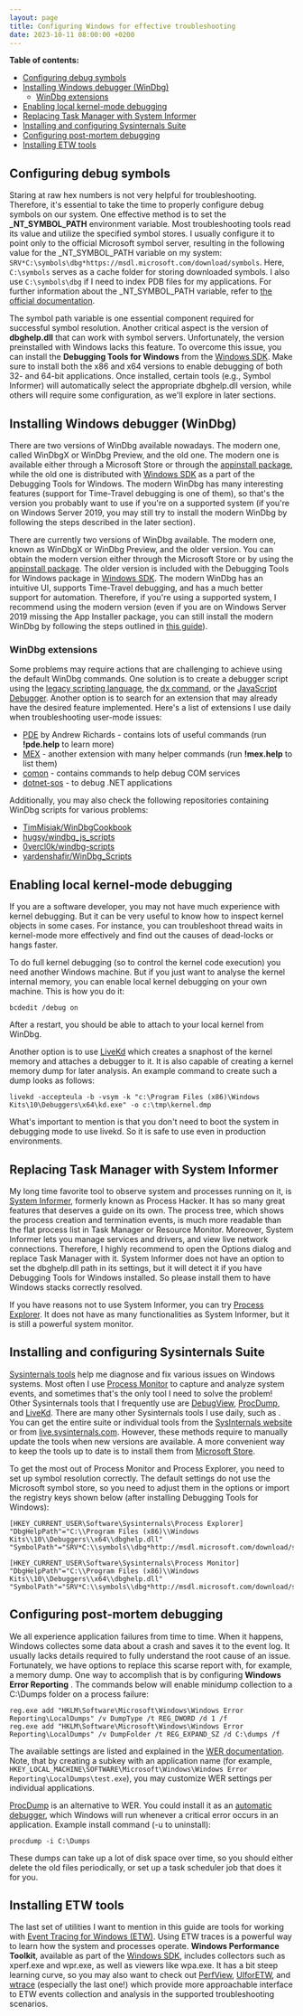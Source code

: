 ```yaml
---
layout: page
title: Configuring Windows for effective troubleshooting
date: 2023-10-11 08:00:00 +0200
---
```


**Table of contents:**

<!-- MarkdownTOC -->

- [Configuring debug symbols](#configuring-debug-symbols)
- [Installing Windows debugger \(WinDbg\)](#installing-windows-debugger-windbg)
    - [WinDbg extensions](#windbg-extensions)
- [Enabling local kernel-mode debugging](#enabling-local-kernel-mode-debugging)
- [Replacing Task Manager with System Informer](#replacing-task-manager-with-system-informer)
- [Installing and configuring Sysinternals Suite](#installing-and-configuring-sysinternals-suite)
- [Configuring post-mortem debugging](#configuring-post-mortem-debugging)
- [Installing ETW tools](#installing-etw-tools)

<!-- /MarkdownTOC -->

## Configuring debug symbols

Staring at raw hex numbers is not very helpful for troubleshooting. Therefore, it's essential to take the time to properly configure debug symbols on our system. One effective method is to set the **\_NT\_SYMBOL\_PATH** environment variable. Most troubleshooting tools read its value and utilize the specified symbol stores. I usually configure it to point only to the official Microsoft symbol server, resulting in the following value for the \_NT\_SYMBOL\_PATH variable on my system: `SRV*C:\symbols\dbg*https://msdl.microsoft.com/download/symbols`. Here, `C:\symbols` serves as a cache folder for storing downloaded symbols. I also use `C:\symbols\dbg` if I need to index PDB files for my applications. For further information about the \_NT\_SYMBOL\_PATH variable, refer to [the official documentation](https://learn.microsoft.com/en-us/windows-hardware/drivers/debugger/symbol-path).

The symbol path variable is one essential component required for successful symbol resolution. Another critical aspect is the version of **dbghelp.dll** that can work with symbol servers. Unfortunately, the version preinstalled with Windows lacks this feature. To overcome this issue, you can install the **Debugging Tools for Windows** from the [Windows SDK](https://developer.microsoft.com/en-us/windows/downloads/windows-sdk/). Make sure to install both the x86 and x64 versions to enable debugging of both 32- and 64-bit applications. Once installed, certain tools (e.g., Symbol Informer) will automatically select the appropriate dbghelp.dll version, while others will require some configuration, as we'll explore in later sections.

## Installing Windows debugger (WinDbg)

There are two versions of WinDbg available nowadays. The modern one, called WinDbgX or WinDbg Preview, and the old one. The modern one is available either through a Microsoft Store or through the [appinstall package](https://aka.ms/windbg/download), while the old one is distributed with [Windows SDK](https://developer.microsoft.com/en-us/windows/downloads/windows-sdk/) as a part of the Debugging Tools for Windows. The modern WinDbg has many interesting features (support for Time-Travel debugging is one of them), so that's the version you probably want to use if you're on a supported system (if you're on Windows Server 2019, you may still try to install the modern WinDbg by following the steps described in the later section).

There are currently two versions of WinDbg available. The modern one, known as WinDbgX or WinDbg Preview, and the older version. You can obtain the modern version either through the Microsoft Store or by using the [appinstall package](https://aka.ms/windbg/download). The older version is included with the Debugging Tools for Windows package in [Windows SDK](https://developer.microsoft.com/en-us/windows/downloads/windows-sdk/). The modern WinDbg has an intuitive UI, supports Time-Travel debugging, and has a much better support for automation. Therefore, if you're using a supported system, I recommend using the modern version (even if you are on Windows Server 2019 missing the App Installer package, you can still install the modern WinDbg by following the steps outlined in [this guide](https://gist.github.com/lowleveldesign/50057e213aba366393c6d7fe0eb37c3a)).

### WinDbg extensions

Some problems may require actions that are challenging to achieve using the default WinDbg commands. One solution is to create a debugger script using the [legacy scripting language](https://learn.microsoft.com/en-us/windows-hardware/drivers/debugger/command-tokens), the [dx command](https://learn.microsoft.com/en-us/windows-hardware/drivers/debugger/dx--display-visualizer-variables-), or the [JavaScript Debugger](https://learn.microsoft.com/en-us/windows-hardware/drivers/debugger/javascript-debugger-scripting). Another option is to search for an extension that may already have the desired feature implemented. Here's a list of extensions I use daily when troubleshooting user-mode issues:

- [PDE](https://onedrive.live.com/?authkey=%21AJeSzeiu8SQ7T4w&id=DAE128BD454CF957%217152&cid=DAE128BD454CF957) by Andrew Richards - contains lots of useful commands (run **!pde.help** to learn more)
- [MEX](https://www.microsoft.com/en-us/download/details.aspx?id=53304) - another extension with many helper commands (run **!mex.help** to list them)
- [comon](https://github.com/lowleveldesign/comon) - contains commands to help debug COM services
- [dotnet-sos](https://learn.microsoft.com/en-us/dotnet/core/diagnostics/dotnet-sos) - to debug .NET applications

Additionally, you may also check the following repositories containing WinDbg scripts for various problems:

- [TimMisiak/WinDbgCookbook](https://github.com/TimMisiak/WinDbgCookbook)
- [hugsy/windbg_js_scripts](https://github.com/hugsy/windbg_js_scripts)
- [0vercl0k/windbg-scripts](https://github.com/0vercl0k/windbg-scripts)
- [yardenshafir/WinDbg_Scripts](https://github.com/yardenshafir/WinDbg_Scripts)

## Enabling local kernel-mode debugging

If you are a software developer, you may not have much experience with kernel debugging. But it can be very useful to know how to inspect kernel objects in some cases. For instance, you can troubleshoot thread waits in kernel-mode more effectively and find out the causes of dead-locks or hangs faster.

To do full kernel debugging (so to control the kernel code execution) you need another Windows machine. But if you just want to analyse the kernel internal memory, you can enable local kernel debugging on your own machine. This is how you do it:

```
bcdedit /debug on
```

After a restart, you should be able to attach to your local kernel from WinDbg.

Another option is to use [LiveKd](https://learn.microsoft.com/en-us/sysinternals/downloads/livekd) which creates a snaphost of the kernel memory and attaches a debugger to it. It is also capable of creating a kernel memory dump for later analysis. An example command to create such a dump looks as follows:

```
livekd -accepteula -b -vsym -k "c:\Program Files (x86)\Windows Kits\10\Debuggers\x64\kd.exe" -o c:\tmp\kernel.dmp
```

What's important to mention is that you don't need to boot the system in debugging mode to use livekd. So it is safe to use even in production environments.

## Replacing Task Manager with System Informer

My long time favorite tool to observe system and processes running on it, is [System Informer](https://www.systeminformer.com/), formerly known as Process Hacker. It has so many great features that deserves a guide on its own. The process tree, which shows the process creation and termination events, is much more readable than the flat process list in Task Manager or Resource Monitor. Moreover, System Informer lets you manage services and drivers, and view live network connections. Therefore, I highly recommend to open the Options dialog and replace Task Manager with it. System Informer does not have an option to set the dbghelp.dll path in its settings, but it will detect it if you have Debugging Tools for Windows installed. So please install them to have Windows stacks correctly resolved.

If you have reasons not to use System Informer, you can try [Process Explorer](https://learn.microsoft.com/en-us/sysinternals/downloads/process-explorer). It does not have as many functionalities as System Informer, but it is still a powerful system monitor.

## Installing and configuring Sysinternals Suite

[Sysinternals tools](https://learn.microsoft.com/en-us/sysinternals/) help me diagnose and fix various issues on Windows systems. Most often I use [Process Monitor](https://learn.microsoft.com/en-us/sysinternals/downloads/procmon) to capture and analyze system events, and sometimes that's the only tool I need to solve the problem! Other Sysinternals tools that I frequently use are [DebugView](https://learn.microsoft.com/en-us/sysinternals/downloads/debugview), [ProcDump](https://learn.microsoft.com/en-us/sysinternals/downloads/procdump), and [LiveKd](https://learn.microsoft.com/en-us/sysinternals/downloads/livekd). There are many other Sysinternals tools I use daily, such as . You can get the entire suite or individual tools from the [SysInternals website](https://learn.microsoft.com/en-us/sysinternals/downloads/) or from [live.sysinternals.com](https://live.sysinternals.com). However, these methods require to manually update the tools when new versions are available. A more convenient way to keep the tools up to date is to install them from [Microsoft Store](https://www.microsoft.com/store/apps/9p7knl5rwt25).


To get the most out of Process Monitor and Process Explorer, you need to set up symbol resolution correctly. The default settings do not use the Microsoft symbol store, so you need to adjust them in the options or import the registry keys shown below (after installing Debugging Tools for Windows):

```
[HKEY_CURRENT_USER\Software\Sysinternals\Process Explorer]
"DbgHelpPath"="C:\\Program Files (x86)\\Windows Kits\\10\\Debuggers\\x64\\dbghelp.dll"
"SymbolPath"="SRV*C:\\symbols\\dbg*http://msdl.microsoft.com/download/symbols"

[HKEY_CURRENT_USER\Software\Sysinternals\Process Monitor]
"DbgHelpPath"="C:\\Program Files (x86)\\Windows Kits\\10\\Debuggers\\x64\\dbghelp.dll"
"SymbolPath"="SRV*C:\\symbols\\dbg*http://msdl.microsoft.com/download/symbols"
```

## Configuring post-mortem debugging

We all experience application failures from time to time. When it happens, Windows collectes some data about a crash and saves it to the event log. It usually lacks details required to fully understand the root cause of an issue. Fortunately, we have options to replace this scarse report with, for example, a memory dump. One way to accomplish that is by configuring **Windows Error Reporting** . The commands below will enable minidump collection to a C:\Dumps folder on a process failure:

```shell
reg.exe add "HKLM\Software\Microsoft\Windows\Windows Error Reporting\LocalDumps" /v DumpType /t REG_DWORD /d 1 /f
reg.exe add "HKLM\Software\Microsoft\Windows\Windows Error Reporting\LocalDumps" /v DumpFolder /t REG_EXPAND_SZ /d C:\dumps /f
```

The available settings are listed and explained in the [WER documentation](https://learn.microsoft.com/en-us/windows/win32/wer/collecting-user-mode-dumps). Note, that by creating a subkey with an application name (for example, `HKEY_LOCAL_MACHINE\SOFTWARE\Microsoft\Windows\Windows Error Reporting\LocalDumps\test.exe`), you may customize WER settings per individual applications.

[ProcDump](https://learn.microsoft.com/en-us/sysinternals/downloads/procdump) is an alternative to WER. You could install it as an [automatic debugger](https://learn.microsoft.com/en-us/windows/win32/debug/configuring-automatic-debugging), which Windows will run whenever a critical error occurs in an application. Example install command (-u to uninstall):

```
procdump -i C:\Dumps
```

These dumps can take up a lot of disk space over time, so you should either delete the old files periodically, or set up a task scheduler job that does it for you.

## Installing ETW tools

The last set of utilities I want to mention in this guide are tools for working with [Event Tracing for Windows (ETW)](https://learn.microsoft.com/en-us/windows-hardware/drivers/devtest/event-tracing-for-windows--etw-). Using ETW traces is a powerful way to learn how the system and processes operate. **Windows Performance Toolkit**, available as part of the [Windows SDK](https://developer.microsoft.com/en-us/windows/downloads/windows-sdk/), includes collectors such as xperf.exe and wpr.exe, as well as viewers like wpa.exe. It has a bit steep learning curve, so you may also want to check out [PerfView](https://github.com/microsoft/perfview/releases), [UIforETW](https://github.com/google/UIforETW/releases), and [wtrace](https://github.com/lowleveldesign/wtrace/releases) (especially the last one!) which provide more approachable interface to ETW events collection and analysis in the supported troubleshooting scenarios.
